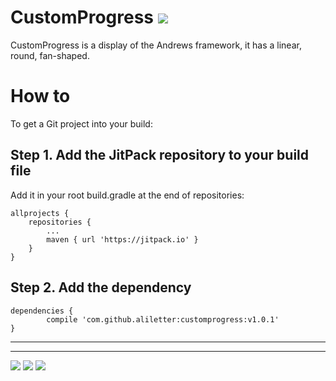 # CustomProgress  [![](https://jitpack.io/v/aliletter/customprogress.svg)](https://jitpack.io/#aliletter/customprogress)
CustomProgress is a display of the Andrews framework, it has a linear, round, fan-shaped.
# How to
To get a Git project into your build:
## Step 1. Add the JitPack repository to your build file
Add it in your root build.gradle at the end of repositories:

	allprojects {
		repositories {
			...
			maven { url 'https://jitpack.io' }
		}
	}
  
## Step 2. Add the dependency

	dependencies {
	        compile 'com.github.aliletter:customprogress:v1.0.1'
	}

---
---
![](https://github.com/aliletter/CustomProgress/blob/master/5438f254668c12bd.png)
![](https://github.com/aliletter/CustomProgress/blob/master/a96b0a0d52ecb9cf.png)
![](https://github.com/aliletter/CustomProgress/blob/master/e76fb365d5d26a89.png)
